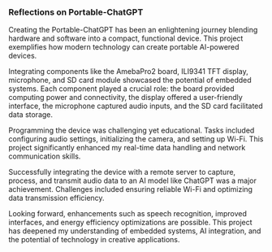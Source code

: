 ### Reflections on Portable-ChatGPT

Creating the Portable-ChatGPT has been an enlightening journey blending hardware and software into a compact, functional device. This project exemplifies how modern technology can create portable AI-powered devices.

Integrating components like the AmebaPro2 board, ILI9341 TFT display, microphone, and SD card module showcased the potential of embedded systems. Each component played a crucial role: the board provided computing power and connectivity, the display offered a user-friendly interface, the microphone captured audio inputs, and the SD card facilitated data storage.

Programming the device was challenging yet educational. Tasks included configuring audio settings, initializing the camera, and setting up Wi-Fi. This project significantly enhanced my real-time data handling and network communication skills.

Successfully integrating the device with a remote server to capture, process, and transmit audio data to an AI model like ChatGPT was a major achievement. Challenges included ensuring reliable Wi-Fi and optimizing data transmission efficiency.

Looking forward, enhancements such as speech recognition, improved interfaces, and energy efficiency optimizations are possible. This project has deepened my understanding of embedded systems, AI integration, and the potential of technology in creative applications.